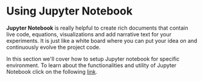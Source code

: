 # Using Jupyter Notebook

**Jupyter Notebook** is really helpful to create rich documents that contain live code, equations, visualizations and add narrative text for your experiments. It is just like a white board where you can put your idea on and continuously evolve the project code.

In this section we'll cover how to setup Jupyter notebook for specific environment. To learn about the functionalities and utility of Jupyter Notebook click on the following [link](https://github.com/lpinzari/udacity-dsa-nand/tree/master/Jupyter_notebooks).
